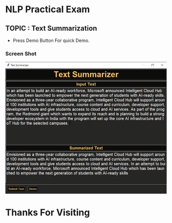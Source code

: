 # NLP Practical Exam
## TOPIC : Text Summarization

* Press Demo Button For quick Demo.
### Screen Shot
![Screen Shot 1](ScreenShots/SS1.JPG)






# Thanks For Visiting
